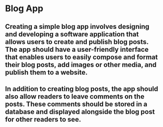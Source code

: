 # Blog App


## Creating a simple blog app involves designing and developing a software application that allows users to create and publish blog posts. The app should have a user-friendly interface that enables users to easily compose and format their blog posts, add images or other media, and publish them to a website.

## In addition to creating blog posts, the app should also allow readers to leave comments on the posts. These comments should be stored in a database and displayed alongside the blog post for other readers to see.

